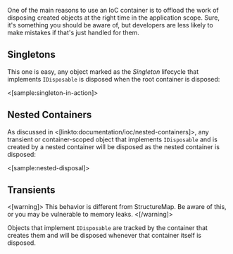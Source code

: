 <!--Title:Lamar and IDisposable-->

One of the main reasons to use an IoC container is to offload the work of disposing created objects at the right time in the application scope. Sure, it's something you should be aware of, but developers are less likely to make mistakes if that's just handled for them.

## Singletons

This one is easy, any object marked as the _Singleton_ lifecycle that implements `IDisposable` is disposed when the root container is
disposed:

<[sample:singleton-in-action]>


## Nested Containers

As discussed in <[linkto:documentation/ioc/nested-containers]>, any transient or container-scoped object that implements `IDisposable` and is created
by a nested container will be disposed as the nested container is disposed:

<[sample:nested-disposal]>


## Transients

<[warning]>
This behavior is different from StructureMap. Be aware of this, or you may be vulnerable to memory leaks.
<[/warning]>

Objects that implement `IDisposable` are tracked by the container that creates them and will be disposed whenever that container itself is disposed.